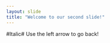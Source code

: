 ```yaml
---
layout: slide
title: "Welcome to our second slide!"
---
```

#Italic#
Use the left arrow to go back!
